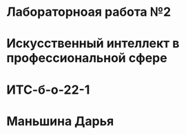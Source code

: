 # Лабораторноая работа №2
# Искусственный интеллект в профессиональной сфере
# ИТС-б-о-22-1
# Маньшина Дарья
